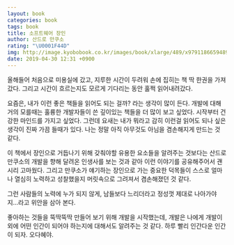 ```yaml
---
layout: book
categories: book
tags: book
title: 소프트웨어 장인
author: 산드로 만쿠소
rating: "\U0001F44D"
img: http://image.kyobobook.co.kr/images/book/xlarge/489/x9791186659489.jpg
date: 2019-04-30 12:31 +0900
---
```

올해들어 처음으로 미용실에 갔고, 지루한 시간이 두려워 손에 집히는 책 딱 한권을 가져갔다.
그리고 시간이 흐르는지도 모르게 기다리는 동안 훌쩍 읽어내려갔다.

요즘은, 내가 이런 좋은 책들을 읽어도 되는 걸까? 라는 생각이 많이 든다.
개발에 대해 거의 모를때는 훌륭한 개발자들이 쓴 깊이있는 책들을 더 많이 보고 싶었다.
시작부터 건강한 마인드를 가지고 싶었다. 그런데 요새는 내가 뭐라고 감히 이런걸 읽어도 되나 싶은 생각이 진짜 가끔 들때가 있다. 나는 정말 아직 아무것도 아님을 겸손해지게 만드는 것 같다.

이 책에서 장인으로 거듭나기 위해 갖춰야할 유용한 요소들을 알려주는 것보다는 산드로 만쿠소의 개발을 향해 달려온 인생사를 보는 것과 같아 이런 이야기를 공유해주어서 괜시리 고마웠다. 그리고 만쿠소가 얘기하는 장인으로 가는 중요한 덕목들이 스스로 얼마나 열심히 노력하고 성찰했을지 머릿속으로 그려져서 겸손해졌던 것 같다.

그런 사람들의 노력에 누가 되지 않게, 남들보다 느리더라고 정성껏 제대로 나아가야지...라고 위안을 삼아 본다.


좋아하는 것들을 뚝딱뚝딱 만들어 보기 위해 개발을 시작했는데, 개발은 나에게 개발이외에 어떤 인간이 되어야 하는지에 대해서도 알려주는 것 같다. 하루 빨리 인간다운 인간이 되자. 오다혜야.
